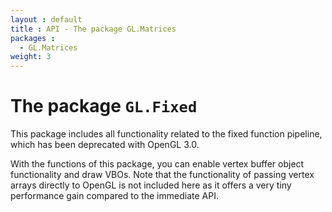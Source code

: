 ```yaml
---
layout : default
title : API - The package GL.Matrices
packages :
  - GL.Matrices
weight: 3
---
```


# The package `GL.Fixed`

This package includes all functionality related to the fixed function pipeline,
which has been deprecated with OpenGL 3.0.

With the functions of this package, you can enable vertex buffer object functionality
and draw VBOs. Note that the functionality of passing vertex arrays directly to
OpenGL is not included here as it offers a very tiny performance gain compared to the
immediate API.